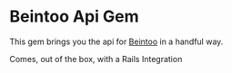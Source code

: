 # Beintoo Api Gem

This gem brings you the api for [Beintoo](http://documentation.beintoo.com/home/api-docs) in a handful way.

Comes, out of the box, with a Rails Integration

